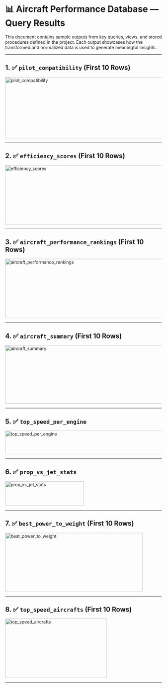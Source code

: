 # 📊 Aircraft Performance Database — Query Results

This document contains sample outputs from key queries, views, and stored procedures defined in the project. Each output showcases how the transformed and normalized data is used to generate meaningful insights.

---

## 1. ✅ `pilot_compatibility` (First 10 Rows)

<img width="598" height="197" alt="pilot_compatibility" src="https://github.com/user-attachments/assets/9ddc13a9-42ae-4930-a2fb-3c641f0382e3" />

---

## 2. ✅ `efficiency_scores` (First 10 Rows)

<img width="768" height="190" alt="efficiency_scores" src="https://github.com/user-attachments/assets/138e8b91-6986-4701-8da8-91fd48ac0d09" />

---

## 3. ✅ `aircraft_performance_rankings` (First 10 Rows)

<img width="778" height="191" alt="aircraft_performance_rankings" src="https://github.com/user-attachments/assets/b8aa4836-c582-4c43-850d-9edbd3c51327" />

---

## 4. ✅ `aircraft_summary` (First 10 Rows)

<img width="545" height="188" alt="aircraft_summary" src="https://github.com/user-attachments/assets/a256d165-1aed-4fe0-9a78-42e8ca181a08" />

---

## 5. ✅ `top_speed_per_engine`

<img width="515" height="76" alt="top_speed_per_engine" src="https://github.com/user-attachments/assets/5245c64c-6acb-4bc1-8db0-2886e99668d4" />

---

## 6. ✅ `prop_vs_jet_stats`

<img width="253" height="79" alt="prop_vs_jet_stats" src="https://github.com/user-attachments/assets/3303b946-112e-4eeb-8627-670d23928f4e" />

---

## 7. ✅ `best_power_to_weight` (First 10 Rows)

<img width="442" height="190" alt="best_power_to_weight" src="https://github.com/user-attachments/assets/ee773be1-08e1-4b17-a032-59a58eddef78" />

---

## 8. ✅ `top_speed_aircrafts` (First 10 Rows)

<img width="326" height="191" alt="top_speed_aircrafts" src="https://github.com/user-attachments/assets/43b0b43d-ec8e-4a31-9053-1ce3142469d1" />

---


